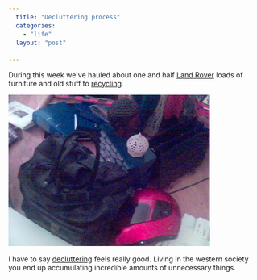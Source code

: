 ```yaml
---
  title: "Decluttering process"
  categories: 
    - "life"
  layout: "post"

---
```

During this week we've hauled about one and half [Land Rover][3] loads of furniture and old stuff to [recycling][2].

![Decluttering in process](/files/Decluttering_project.jpg)

I have to say [decluttering][1] feels really good. Living in the western society you end up accumulating incredible amounts of unnecessary things.

[1]: http://www.nomoreclutter.co.uk/faq.html
[2]: http://www.ytv.fi/ENG/waste/household_waste/
[3]: http://www.midgard-project.org/community/gallery/poznan-2004/IMG_1954